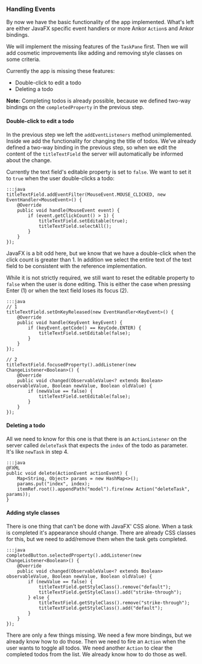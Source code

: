### Handling Events

By now we have the basic functionality of the app implemented.
What's left are either JavaFX specific event handlers or more Ankor `Action`s and Ankor bindings.

We will implement the missing features of the `TaskPane` first.
Then we will add cosmetic improvements like adding and removing style classes on some criteria.

Currently the app is missing these features:

* Double-click to edit a todo
* Deleting a todo

<div class="alert alert-info">
    <strong>Note:</strong>
    Completing todos is already possible, because we defined two-way bindings on the <code>completedProperty</code> in the previous step.
</div>

#### Double-click to edit a todo

In the previous step we left the `addEventListeners` method unimplemented.
Inside we add the functionality for changing the title of todos.
We've already defined a two-way binding in the previous step,
so when we edit the content of the `titleTextField` the server will automatically be informed about the change.

Currently the text field's editable property is set to `false`.
We want to set it to `true` when the user double-clicks a todo:

    :::java
    titleTextField.addEventFilter(MouseEvent.MOUSE_CLICKED, new EventHandler<MouseEvent>() {
        @Override
        public void handle(MouseEvent event) {
            if (event.getClickCount() > 1) {
                titleTextField.setEditable(true);
                titleTextField.selectAll();
            }
        }
    });

JavaFX is a bit odd here, but we know that we have a double-click when the click count is greater than 1.
In addition we select the entire text of the text field to be consistent with the reference implementation.

While it is not strictly required, we still want to reset the editable property to `false` when the user is done editing.
This is either the case when pressing Enter (1) or when the text field loses its focus (2).

    :::java
    // 1
    titleTextField.setOnKeyReleased(new EventHandler<KeyEvent>() {
        @Override
        public void handle(KeyEvent keyEvent) {
            if (keyEvent.getCode() == KeyCode.ENTER) {
                titleTextField.setEditable(false);
            }
        }
    });

    // 2
    titleTextField.focusedProperty().addListener(new ChangeListener<Boolean>() {
        @Override
        public void changed(ObservableValue<? extends Boolean> observableValue, Boolean newValue, Boolean oldValue) {
            if (newValue == false) {
                titleTextField.setEditable(false);
            }
        }
    });

#### Deleting a todo

All we need to know for this one is that there is an `ActionListener` on the server called `deleteTask` that expects
the `index` of the todo as parameter. It's like `newTask` in step 4.

    :::java
    @FXML
    public void delete(ActionEvent actionEvent) {
        Map<String, Object> params = new HashMap<>();
        params.put("index", index);
        itemRef.root().appendPath("model").fire(new Action("deleteTask", params));
    }

#### Adding style classes

There is one thing that can't be done with JavaFX' CSS alone.
When a task is completed it's appearance should change.
There are already CSS classes for this, but we need to add/remove them when the task gets completed.

    :::java
    completedButton.selectedProperty().addListener(new ChangeListener<Boolean>() {
        @Override
        public void changed(ObservableValue<? extends Boolean> observableValue, Boolean newValue, Boolean oldValue) {
            if (newValue == false) {
                titleTextField.getStyleClass().remove("default");
                titleTextField.getStyleClass().add("strike-through");
            } else {
                titleTextField.getStyleClass().remove("strike-through");
                titleTextField.getStyleClass().add("default");
            }
        }
    });

There are only a few things missing.
We need a few more bindings, but we already know how to do those.
Then we need to fire an `Action` when the user wants to toggle all todos.
We need another `Action` to clear the completed todos from the list.
We already know how to do those as well.